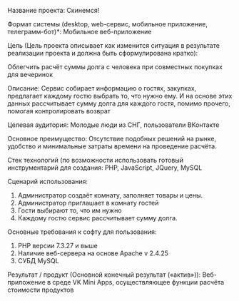 Название проекта: Скинемся!

Формат системы (desktop, web-сервис, мобильное приложение, телеграмм-бот)*: 
Мобильное веб-приложение

Цель (Цель проекта описывает как изменится ситуация в результате реализации проекта и должна быть сформулирована кратко): 

Облегчить расчёт суммы долга с человека при совместных покупках для вечеринок

Описание: 
Сервис собирает информацию о гостях, закупках, предлагает каждому гостю выбрать то, что нужно ему. И на основе этих данных рассчитывает сумму долга для каждого гостя,
помимо прочего, помогая контролировать возврат

Целевая аудитория: 
Молодые люди из СНГ, пользователи ВКонтакте

Основное преимущество: 
Отсутствие подобных решений на рынке, удобство и минимальные затраты времени на проведение расчёта.

Стек технологий (по возможности использовать готовый инструментарий для создания:
PHP, JavaScript, JQuery, MySQL

Сценарий использования: 
1) Администратор создаёт комнату, заполняет товары и цены.
2) Администратор приглашает в комнату гостей
3) Гости выбирают то, что им нужно
4) Каждому гостю сервис рассчитывает сумму долга.

Основные требования к софту для пользования:
1) PHP версии 7.3.27 и выше
2) Наличие веб-сервера на основе Apache v 2.4.25
3) СУБД MySQL


Результат / продукт (Основной конечный результат («актив»)):
Веб-приложение в среде VK Mini Apps, осуществляющее функции расчёта стоимости продуктов

